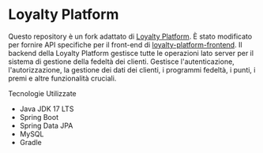 # Loyalty Platform
Questo repository è un fork adattato di [Loyalty Platform](https://github.com/Max-Dan/IDS). È stato modificato per fornire API specifiche per il front-end di [loyalty-platform-frontend](https://github.com/uninicol/loyalty-platform-frontend).
Il backend della Loyalty Platform gestisce tutte le operazioni lato server per il sistema di gestione della fedeltà dei clienti. Gestisce l'autenticazione, l'autorizzazione, la gestione dei dati dei clienti, i programmi fedeltà, i punti, i premi e altre funzionalità cruciali.

Tecnologie Utilizzate
- Java JDK 17 LTS
- Spring Boot
- Spring Data JPA
- MySQL
- Gradle
